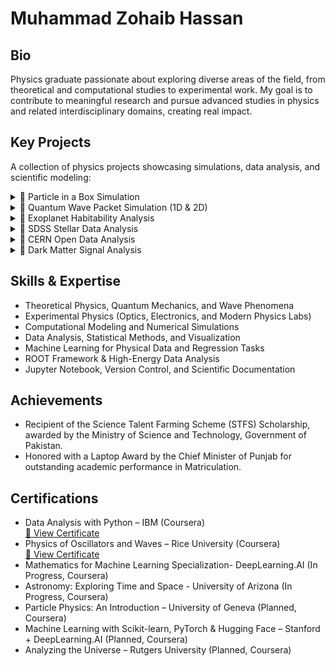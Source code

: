# Muhammad Zohaib Hassan


## Bio

Physics graduate passionate about exploring diverse areas of the field, from theoretical and computational studies to experimental work. My goal is to contribute to meaningful research and pursue advanced studies in physics and related interdisciplinary domains, creating real impact.


## Key Projects

A collection of physics projects showcasing simulations, data analysis, and scientific modeling:

<details>
<summary>🔹 Particle in a Box Simulation</summary>

> Developed a Python simulation of a quantum particle in a 1D infinite potential well.  
> Computed energy levels, wavefunctions, and probability densities, visualizing the effects of box length and particle mass.  
> For more insights, [🔗 View Project](https://github.com/mzohaibh17-pixel/Quantum-Particle-in-a-Box).

</details>

<details>
<summary>🔹 Quantum Wave Packet Simulation (1D & 2D)</summary>

> Simulated quantum wave packets in 1D and 2D potential wells.  
> Visualized wavefunctions, probability densities, and time evolution animations to study interference and confinement effects.  
> For more insights, [🔗 View Project](https://github.com/mzohaibh17-pixel/Quantum_Wave_Packets_1D_2D).

</details>

<details>
<summary>🔹 Exoplanet Habitability Analysis</summary>

> Analyzed the habitability of exoplanets (e.g., Proxima Centauri b) using real data from the NASA Exoplanet Archive.  
> Computed stellar flux, equilibrium temperature, gravity, and tidal locking; visualized habitable zones relative to Earth.  
> For more insights, [🔗 View Project](https://github.com/mzohaibh17-pixel/Exoplanet_Habitability_Analysis).

</details>

<details>
<summary>🔹 SDSS Stellar Data Analysis</summary>

> Performed exploratory analysis and regression modeling on Sloan Digital Sky Survey (SDSS) stellar data.  
> Predicted stellar redshifts using Linear, Ridge, and Polynomial Regression; visualized results using plots and correlation heatmaps.  
> For more insights, [🔗 View Project](https://github.com/mzohaibh17-pixel/SDSS_Stellar_Data_Analysis).

</details>

<details>
<summary>🔹 CERN Open Data Analysis</summary>

> Analyzed CMS LHC collision datasets using Python and the ROOT framework.  
> Performed event selection, histogramming, and invariant mass reconstruction (e.g., Z → μ⁺μ⁻) to study Standard Model processes.  
> For more insights, [🔗 View Project](https://github.com/mzohaibh17-pixel/CERN_Open_Data_Analysis).

</details>

<details>
<summary>🔹 Dark Matter Signal Analysis</summary>

> Simulated recoil energy spectra from dark matter–nucleus interactions with realistic background noise.  
> Applied a composite Gaussian + Exponential fit and generated plots, CSVs, and JSON files for reproducible runs.  
> For more insights, [🔗 View Project](https://github.com/mzohaibh17-pixel/Dark_Matter_Signal_Analysis).

</details>


## Skills & Expertise

- Theoretical Physics, Quantum Mechanics, and Wave Phenomena
- Experimental Physics (Optics, Electronics, and Modern Physics Labs) 
- Computational Modeling and Numerical Simulations  
- Data Analysis, Statistical Methods, and Visualization  
- Machine Learning for Physical Data and Regression Tasks  
- ROOT Framework & High-Energy Data Analysis  
- Jupyter Notebook, Version Control, and Scientific Documentation


## Achievements

- Recipient of the Science Talent Farming Scheme (STFS) Scholarship, awarded by the Ministry of Science and Technology, Government of Pakistan.  
- Honored with a Laptop Award by the Chief Minister of Punjab for outstanding academic performance in Matriculation.


## Certifications

- Data Analysis with Python – IBM (Coursera)  
[🔗 View Certificate](https://coursera.org/verify/2SAYU4G1SHWW)
- Physics of Oscillators and Waves – Rice University (Coursera)  
[🔗 View Certificate](https://coursera.org/verify/TBT9KSICKC0S)
- Mathematics for Machine Learning Specialization- DeepLearning.AI (In Progress, Coursera)
- Astronomy: Exploring Time and Space - University of Arizona (In Progress, Coursera)
- Particle Physics: An Introduction – University of Geneva (Planned, Coursera)
- Machine Learning with Scikit-learn, PyTorch & Hugging Face – Stanford + DeepLearning.AI (Planned, Coursera)
- Analyzing the Universe – Rutgers University (Planned, Coursera)

